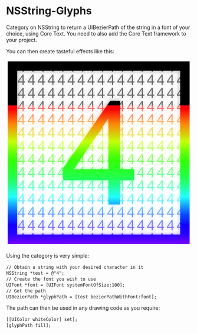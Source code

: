 NSString-Glyphs
===============

Category on NSString to return a UIBezierPath of the string in a font of your choice, using Core Text. You need to also add the Core Text framework to your project. 

You can then create tasteful effects like this: 

![Lovely example](Glyph.png)

Using the category is very simple:

```objc
// Obtain a string with your desired character in it
NSString *test = @"4";
// Create the font you wish to use
UIFont *font = [UIFont systemFontOfSize:100];
// Get the path
UIBezierPath *glyphPath = [test bezierPathWithFont:font];
```

The path can then be used in any drawing code as you require:

```objc
[[UIColor whiteColor] set];
[glyphPath fill];
```
